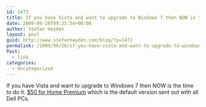 ```yaml
---
id: 1472
title: If you have Vista and want to upgrade to Windows 7 then NOW is the time to do it
date: 2009-06-26T09:31:54+00:00
author: Stefan Hayden
layout: post
guid: http://www.stefanhayden.com/blog/?p=1472
permalink: /2009/06/26/if-you-have-vista-and-want-to-upgrade-to-windows-7-then-now-is-the-time-to-do-it/
Post:
  - link
categories:
  - Uncategorized
---
```

If you have Vista and want to upgrade to Windows 7 then NOW is the time to do it. <a href="http://www.amazon.com/Microsoft-Windows-Home-Premium-Upgrade/dp/B002DHLUWK/stefanhayden-20">$50 for Home Premium</a> which is the default version sent out with all Dell PCs. 